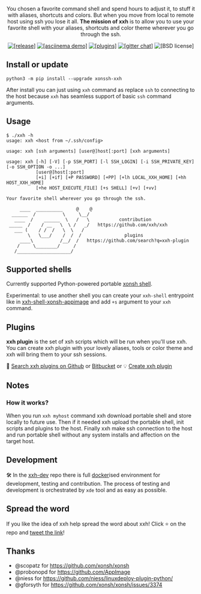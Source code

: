 <p align="center">You chosen a favorite command shell and spend hours to adjust it, to stuff it with aliases, shortcuts and colors. But when you move from local to remote host using ssh you lose it all. <b>The mission of xxh</b> is to allow you to use your favorite shell with your aliases, shortcuts and color theme wherever you go through the ssh.</p>
<p align="center">  
  <a href="https://pypi.org/project/xonssh-xxh/" target="_blank"><img src="https://img.shields.io/pypi/v/xonssh-xxh.svg" alt="[release]"></a>
  <a href="https://asciinema.org/a/osSEzqnmH9pMYEZibNe2K7ZL7" target="_blank"><img alt="[asciinema demo]" src="https://img.shields.io/badge/demo-asciinema-grass"></a>
  <a href="#plugins" target="_blank"><img alt="[plugins]" src="https://img.shields.io/badge/extensions-plugins-yellow"></a>
  <a href="https://gitter.im/xonssh-xxh/community?utm_source=badge&utm_medium=badge&utm_campaign=pr-badge" target="_blank"><img alt="[gitter chat]" src="https://badges.gitter.im/xonssh-xxh/community.svg"></a>
  <img alt="[BSD license]" src="https://img.shields.io/pypi/l/xonssh-xxh">
</p>

## Install or update
```
python3 -m pip install --upgrade xonssh-xxh
```
After install you can just using `xxh` command as replace `ssh` to connecting to the host because `xxh` has seamless support of basic `ssh` command arguments. 

## Usage
```
$ ./xxh -h
usage: xxh <host from ~/.ssh/config>

usage: xxh [ssh arguments] [user@]host[:port] [xxh arguments]

usage: xxh [-h] [-V] [-p SSH_PORT] [-l SSH_LOGIN] [-i SSH_PRIVATE_KEY] [-o SSH_OPTION -o ...] 
           [user@]host[:port]
           [+i] [+if] [+P PASSWORD] [+PP] [+lh LOCAL_XXH_HOME] [+hh HOST_XXH_HOME] 
           [+he HOST_EXECUTE_FILE] [+s SHELL] [+v] [+vv]

Your favorite shell wherever you go through the ssh. 

     ____  __________     @    @    
  ______  /          \     \__/     
   ____  /    ______  \   /   \           contribution
 _____  /    / __   \  \ /   _/   https://github.com/xxh/xxh   
   ___ (    / /  /   \  \   /          
        \   \___/    /  /  /                plugins            
     ____\          /__/  /   https://github.com/search?q=xxh-plugin
    /     \________/     /                           
   /____________________/       
```

## Supported shells

Currently supported Python-powered portable [xonsh shell](https://github.com/xxh/xxh-shell-xonsh-appimage).

Experimental: to use another shell you can create your `xxh-shell` entrypoint like in [xxh-shell-xonsh-appimage](https://github.com/xxh/xxh-shell-xonsh-appimage) and add `+s` argument to your `xxh` command. 

## Plugins

**xxh plugin** is the set of xsh scripts which will be run when you'll use xxh. You can create xxh plugin with your lovely aliases, tools or color theme and xxh will bring them to your ssh sessions.

🔎 [Search xxh plugins on Github](https://github.com/search?q=xxh-plugin&type=Repositories) or [Bitbucket](https://bitbucket.org/repo/all?name=xxh-plugin) or 💡 [Create xxh plugin](https://github.com/xxh/xxh-plugin-xonsh-sample)

## Notes

### How it works?

When you run `xxh myhost` command xxh download portable shell and store locally to future use. Then if it needed xxh upload the portable shell, init scripts and plugins to the host. Finally xxh make ssh connection to the host and run portable shell without any system installs and affection on the target host.

## Development
🛠️ In the [xxh-dev](https://github.com/xxh/xxh-dev) repo there is full [docker](https://www.docker.com/)ised environment for development, testing and contribution. The process of testing and development is orchestrated by `xde` tool and as easy as possible.

## Spread the word
If you like the idea of xxh help spread the word about xxh! Click ⭐ on the repo and <a href="https://twitter.com/intent/tweet?text=Python-powered%20shell%20wherever%20you%20go%20through%20the%20ssh&url=https%3A%2F%2Fgithub.com%2Fxxh%2Fxxh&related=" target="_blank">tweet the link</a>! 

## Thanks
* @scopatz for https://github.com/xonsh/xonsh
* @probonopd for https://github.com/AppImage
* @niess for https://github.com/niess/linuxdeploy-plugin-python/
* @gforsyth for https://github.com/xonsh/xonsh/issues/3374
